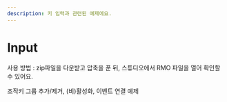 ```yaml
---
description: 키 입력과 관련된 예제에요.
---
```


# Input

사용 방법 : zip파일을 다운받고 압축을 푼 뒤, 스튜디오에서 RMO 파일을 열어 확인할 수 있어요.



조작키 그룹 추가/제거, \(비\)활성화, 이벤트 연결 예제

